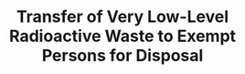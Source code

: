 ---
layout: page
title: Transfer of Very Low-Level Radioactive Waste to Exempt Persons for Disposal
description: Public interest comment submitted to the Nuclear Regulatory Commission regarding docket NRC-2020-0065. Co-authored with Sierra Kline. Submitted July 2020.
img:
redirect: /assets/pdf/low-level-waste-nopr.pdf
importance: 2
category: Published Papers
---